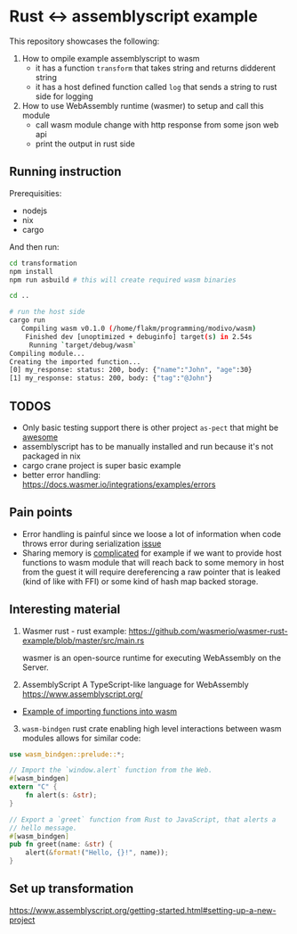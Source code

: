 # Rust <-> assemblyscript example

This repository showcases the following:

1. How to ompile example assemblyscript to wasm 
    - it has a function `transform` that takes string and returns didderent string 
    - it has a host defined function called `log` that sends a string to rust side for logging
2. How to use WebAssembly runtime (wasmer) to setup and call this module
    - call wasm module change with http response from some json web api
    - print the output in rust side

## Running instruction

Prerequisities:

- nodejs
- nix
- cargo

And then run:

```bash
cd transformation
npm install
npm run asbuild # this will create required wasm binaries

cd ..

# run the host side
cargo run
   Compiling wasm v0.1.0 (/home/flakm/programming/modivo/wasm)
    Finished dev [unoptimized + debuginfo] target(s) in 2.54s
     Running `target/debug/wasm`
Compiling module...
Creating the imported function...
[0] my_response: status: 200, body: {"name":"John", "age":30}
[1] my_response: status: 200, body: {"tag":"@John"}
```


## TODOS

- Only basic testing support there is other project `as-pect` that might be [awesome](https://as-pect.gitbook.io/as-pect/)
- assemblyscript has to be manually installed and run because it's not packaged in nix
- cargo crane project is super basic example
- better error handling: https://docs.wasmer.io/integrations/examples/errors

## Pain points

- Error handling is painful since we loose a lot of information when code throws error during serialization [issue](https://stackoverflow.com/questions/75359487/handling-exception-for-invalid-json-format-for-assemblyscript-json-in-json-pa)
- Sharing memory is [complicated](https://docs.wasmer.io/integrations/examples/memory) for example if we want to provide host functions to wasm module
  that will reach back to some memory in host from the guest it will require dereferencing a raw pointer that is leaked (kind of like with FFI) or some kind of hash map backed storage.



## Interesting material


1. Wasmer rust - rust example: https://github.com/wasmerio/wasmer-rust-example/blob/master/src/main.rs
    
   wasmer is an open-source runtime for executing WebAssembly on the Server. 

2. AssemblyScript A TypeScript-like language for WebAssembly  https://www.assemblyscript.org/

- [Example of importing functions into wasm](https://wasmbyexample.dev/examples/importing-javascript-functions-into-webassembly/importing-javascript-functions-into-webassembly.assemblyscript.en-us.html)

3. `wasm-bindgen` rust crate enabling high level interactions between wasm modules
   allows for similar code:

```rust
use wasm_bindgen::prelude::*;

// Import the `window.alert` function from the Web.
#[wasm_bindgen]
extern "C" {
    fn alert(s: &str);
}

// Export a `greet` function from Rust to JavaScript, that alerts a
// hello message.
#[wasm_bindgen]
pub fn greet(name: &str) {
    alert(&format!("Hello, {}!", name));
}
```


## Set up transformation

https://www.assemblyscript.org/getting-started.html#setting-up-a-new-project

